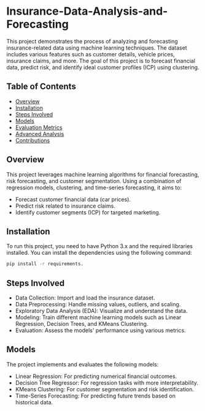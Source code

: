 # Insurance-Data-Analysis-and-Forecasting

This project demonstrates the process of analyzing and forecasting insurance-related data using machine learning techniques. The dataset includes various features such as customer details, vehicle prices, insurance claims, and more. The goal of this project is to forecast financial data, predict risk, and identify ideal customer profiles (ICP) using clustering.

## Table of Contents

- [Overview](#overview)
- [Installation](#installation)
- [Steps Involved](#steps-involved)
- [Models](#models)
- [Evaluation Metrics](#evaluation-metrics)
- [Advanced Analysis](#advanced-analysis)
- [Contributions](#contributions)

## Overview

This project leverages machine learning algorithms for financial forecasting, risk forecasting, and customer segmentation. Using a combination of regression models, clustering, and time-series forecasting, it aims to:

- Forecast customer financial data (car prices).
- Predict risk related to insurance claims.
- Identify customer segments (ICP) for targeted marketing.

## Installation

To run this project, you need to have Python 3.x and the required libraries installed. You can install the dependencies using the following command:

```bash
pip install -r requirements.
```

## Steps Involved
- Data Collection: Import and load the insurance dataset.
- Data Preprocessing: Handle missing values, outliers, and scaling.
- Exploratory Data Analysis (EDA): Visualize and understand the data.
- Modeling: Train different machine learning models such as Linear Regression, Decision Trees, and KMeans Clustering.
- Evaluation: Assess the models' performance using various metrics.

## Models
The project implements and evaluates the following models:

- Linear Regression: For predicting numerical financial outcomes.
- Decision Tree Regressor: For regression tasks with more interpretability.
- KMeans Clustering: For customer segmentation and risk identification.
- Time-Series Forecasting: For predicting future trends based on historical data.
